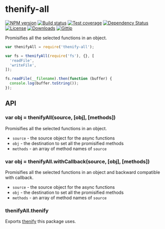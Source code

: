 # thenify-all

[![NPM version][npm-image]][npm-url]
[![Build status][travis-image]][travis-url]
[![Test coverage][coveralls-image]][coveralls-url]
[![Dependency Status][david-image]][david-url]
[![License][license-image]][license-url]
[![Downloads][downloads-image]][downloads-url]
[![Gittip][gittip-image]][gittip-url]

Promisifies all the selected functions in an object.

```js
var thenifyAll = require('thenify-all');

var fs = thenifyAll(require('fs'), {}, [
  'readFile',
  'writeFile',
]);

fs.readFile(__filename).then(function (buffer) {
  console.log(buffer.toString());
});
```

## API

### var obj = thenifyAll(source, [obj], [methods])

Promisifies all the selected functions in an object.

- `source` - the source object for the async functions
- `obj` - the destination to set all the promisified methods
- `methods` - an array of method names of `source`

### var obj = thenifyAll.withCallback(source, [obj], [methods])

Promisifies all the selected functions in an object and backward compatible with callback.

- `source` - the source object for the async functions
- `obj` - the destination to set all the promisified methods
- `methods` - an array of method names of `source`

### thenifyAll.thenify

Exports [thenify](https://github.com/thenables/thenify) this package uses.

[gitter-image]: https://badges.gitter.im/thenables/thenify-all.png

[gitter-url]: https://gitter.im/thenables/thenify-all

[npm-image]: https://img.shields.io/npm/v/thenify-all.svg?style=flat-square

[npm-url]: https://npmjs.org/package/thenify-all

[github-tag]: http://img.shields.io/github/tag/thenables/thenify-all.svg?style=flat-square

[github-url]: https://github.com/thenables/thenify-all/tags

[travis-image]: https://img.shields.io/travis/thenables/thenify-all.svg?style=flat-square

[travis-url]: https://travis-ci.org/thenables/thenify-all

[coveralls-image]: https://img.shields.io/coveralls/thenables/thenify-all.svg?style=flat-square

[coveralls-url]: https://coveralls.io/r/thenables/thenify-all

[david-image]: http://img.shields.io/david/thenables/thenify-all.svg?style=flat-square

[david-url]: https://david-dm.org/thenables/thenify-all

[license-image]: http://img.shields.io/npm/l/thenify-all.svg?style=flat-square

[license-url]: LICENSE

[downloads-image]: http://img.shields.io/npm/dm/thenify-all.svg?style=flat-square

[downloads-url]: https://npmjs.org/package/thenify-all

[gittip-image]: https://img.shields.io/gratipay/jonathanong.svg?style=flat-square

[gittip-url]: https://gratipay.com/jonathanong/
